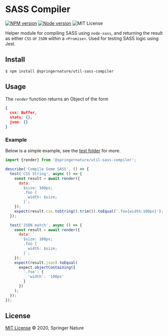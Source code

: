 # SASS Compiler

[![NPM version][badge-npm]][info-npm]
[![Node version][badge-node]][info-node]
![MIT License][badge-license]

Helper module for compiling SASS using `node-sass`, and returning the result as either `CSS` or `JSON` within a `<Promise>`. Used for testing SASS logic using Jest. 

## Install

```
$ npm install @springernature/util-sass-compiler
```

## Usage

The `render` function returns an Object of the form

```json
{
  css: Buffer,
  stats: {},
  json: {}
}
```

### Example

Below is a simple example, see the [test folder](__tests__/unit/lib/js/render.test.js) for more.

```js
import {render} from '@springernature/util-sass-compiler';

describe('Compile Some SASS', () => {
  test('CSS String', async () => {
    const result = await render({
	  data: `
	    $size: 100px;
        .foo {
          width: $size;
        }`;
    });
    expect(result.css.toString().trim()).toEqual('.foo{width:100px}');
  });

  test('JSON match', async () => {
    const result = await render({
	  data: `
	    $size: 100px;
        .foo {
          width: $size;
        }`;
    });
    expect(result.json).toEqual(
      expect.objectContaining({
        '.foo': {
          'width': '100px'
        }
      })
    );
  });
});
```

## License

[MIT License][info-license] &copy; 2020, Springer Nature

[info-npm]: https://www.npmjs.com/package/@springernature/util-sass-compiler
[badge-npm]: https://img.shields.io/npm/v/@springernature/util-sass-compiler.svg
[info-license]: https://github.com/springernature/frontend-toolkit-utilities/blob/master/LICENCE
[badge-license]: https://img.shields.io/badge/license-MIT-blue.svg
[badge-node]: https://img.shields.io/badge/node->=8-brightgreen.svg
[info-node]: package.json
